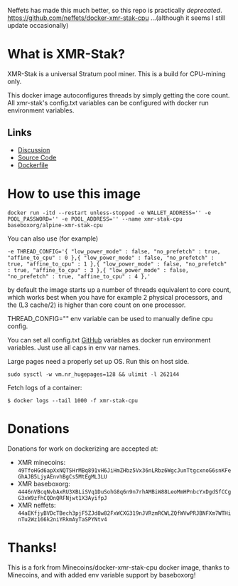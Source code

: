 Neffets has made this much better, so this repo is practically *deprecated*. 
https://github.com/neffets/docker-xmr-stak-cpu
...(although it seems I still update occasionally)

# What is XMR-Stak?

XMR-Stak is a universal Stratum pool miner. This is a build for CPU-mining only.

This docker image autoconfigures threads by simply getting the core count. All xmr-stak's config.txt variables can be configured with docker run environment variables.

## Links

- [Discussion](https://www.reddit.com/r/Monero/comments/5lsfgt/xmrstakcpu_high_performance_open_source_miner/)
- [Source Code](https://github.com/fireice-uk/xmr-stak-cpu)
- [Dockerfile](https://github.com/baseboxorg/docker-xmr-stak-cpu)

# How to use this image

```console
docker run -itd --restart unless-stopped -e WALLET_ADDRESS='' -e POOL_PASSWORD='' -e POOL_ADDRESS='' --name xmr-stak-cpu baseboxorg/alpine-xmr-stak-cpu
```


You can also use (for example)
```console
-e THREAD_CONFIG='{ "low_power_mode" : false, "no_prefetch" : true, "affine_to_cpu" : 0 },{ "low_power_mode" : false, "no_prefetch" : true, "affine_to_cpu" : 1 },{ "low_power_mode" : false, "no_prefetch" : true, "affine_to_cpu" : 3 },{ "low_power_mode" : false, "no_prefetch" : true, "affine_to_cpu" : 4 },'
```
by default the image starts up a number of threads equivalent to core count, which works best when you have for example 2 physical processors, and the (L3 cache/2) is higher than core count on one processor.

THREAD_CONFIG="" env variable can be used to manually define cpu config.

You can set all config.txt [GitHub](https://github.com/fireice-uk/xmr-stak-cpu/blob/master/config.txt) variables as docker run environment variables. Just use all caps in env var names. 


Large pages need a properly set up OS. Run this on host side.
```console
sudo sysctl -w vm.nr_hugepages=128 && ulimit -l 262144 
```

Fetch logs of a container:

```console
$ docker logs --tail 1000 -f xmr-stak-cpu
```

# Donations

Donations for work on dockerizing are accepted at:


- XMR minecoins: `49TfoHGd6apXxNQTSHrMBq891vH6JiHmZHbz5Vx36nLRbz6WgcJunTtgcxnoG6snKFeGhAJB5LjyAEnvhBgCs5MtEgML3LU`
- XMR baseboxorg: `4446nVBcqNvbAxRU3XBLiSVq1DuSohG8q6n9n7rhAMBiW88LeoMmHPnbcYxDgdSfCCgG3xW9zfhCQDnQRFNjwt1X3AyifpJ`
- XMR neffets: `44aEKfjyBVDcTBech3pjF5ZJd8w82FxWCXG319nJVRzmRCWLZQfWVwPRJBNFXm7WTHinTu2Wz166k2niYRkmAyTaSPYNtv4`

# Thanks!
This is a fork from Minecoins/docker-xmr-stak-cpu docker image, thanks to Minecoins, and with added env variable support by baseboxorg!
